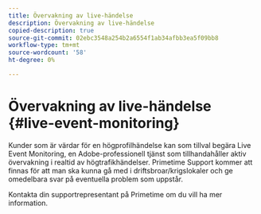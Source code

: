 ```yaml
---
title: Övervakning av live-händelse
description: Övervakning av live-händelse
copied-description: true
source-git-commit: 02ebc3548a254b2a6554f1ab34afbb3ea5f09bb8
workflow-type: tm+mt
source-wordcount: '58'
ht-degree: 0%

---
```


# Övervakning av live-händelse {#live-event-monitoring}

Kunder som är värdar för en högprofilhändelse kan som tillval begära Live Event Monitoring, en Adobe-professionell tjänst som tillhandahåller aktiv övervakning i realtid av högtrafikhändelser. Primetime Support kommer att finnas för att man ska kunna gå med i driftsbroar/krigslokaler och ge omedelbara svar på eventuella problem som uppstår.

Kontakta din supportrepresentant på Primetime om du vill ha mer information.
